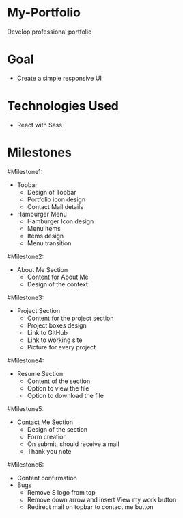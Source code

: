 # My-Portfolio
Develop professional portfolio

# Goal

- Create a simple responsive UI

# Technologies Used

- React with Sass

# Milestones

#Milestone1:
- Topbar 
   * Design of Topbar
   * Portfolio icon design
   * Contact Mail details
- Hamburger Menu
   * Hamburger Icon design
   * Menu Items
   * Items design
   * Menu transition
 
 
 #Milestone2:
 - About Me Section
   * Content for About Me
   * Design of the context
 
 
 #Milestone3:
 - Project Section
   * Content for the project section
   * Project boxes design
   * Link to GitHub
   * Link to working site
   * Picture for every project

#Milestone4:
- Resume Section
  * Content of the section
  * Option to view the file
  * Option to download the file

#Milestone5:
- Contact Me Section
  * Design of the section
  * Form creation
  * On submit, should receive a mail
  * Thank you note

#Milestone6:
- Content confirmation
- Bugs
  * Remove S logo from top
  * Remove down arrow and insert View my work button
  * Redirect mail on topbar to contact me button
